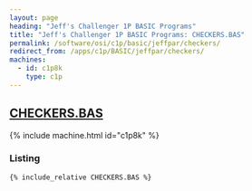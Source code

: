 ```yaml
---
layout: page
heading: "Jeff's Challenger 1P BASIC Programs"
title: "Jeff's Challenger 1P BASIC Programs: CHECKERS.BAS"
permalink: /software/osi/c1p/basic/jeffpar/checkers/
redirect_from: /apps/c1p/BASIC/jeffpar/checkers/
machines:
  - id: c1p8k
    type: c1p
---
```


## [CHECKERS.BAS](#listing})

{% include machine.html id="c1p8k" %}

### Listing

```bas
{% include_relative CHECKERS.BAS %}
```

